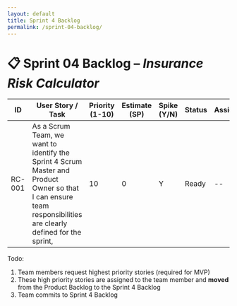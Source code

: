 ```yaml
---
layout: default
title: Sprint 4 Backlog
permalink: /sprint-04-backlog/
---
```


# 📋 Sprint 04 Backlog – *Insurance Risk Calculator*

| **ID** | **User Story / Task** | **Priority (1-10)** | **Estimate (SP)** | **Spike (Y/N)** | **Status** | **Assigned** |
|--------|------------------------|--------------|--------------|------------|--------------|--------------|
| RC-001 | As a Scrum Team, we want to identify the Sprint 4 Scrum Master and Product Owner so that I can ensure team responsibilities are clearly defined for the sprint, | 10 | 0 | Y | Ready | -- |


Todo:
1. Team members request highest priority stories (required for MVP) 
2. These high priority stories are assigned to the team member and **moved** from the Product Backlog to the Sprint 4 Backlog 
3. Team commits to Sprint 4 Backlog
